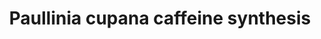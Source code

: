 ---
annotations:
- id: PW:0000002
  parent: classic metabolic pathway
  type: Pathway Ontology
  value: classic metabolic pathway
authors:
- Hayashi
- MaintBot
- Egonw
citedin: ''
communities:
- Plants
description: Paullinia cupana caffeine synthesis pathway.
last-edited: 2025-10-26
ndex: null
organisms:
- Paullinia cupana
redirect_from:
- /index.php/Pathway:WP5590
- /instance/WP5590
- /instance/WP5590_r140770
revision: r140770
schema-jsonld:
- '@context': https://schema.org/
  '@id': https://wikipathways.github.io/pathways/WP5590.html
  '@type': Dataset
  creator:
    '@type': Organization
    name: WikiPathways
  description: Paullinia cupana caffeine synthesis pathway.
  keywords:
  - 3-methylxanthine
  - PcCS
  - PcCS1
  - PcCS2
  - Theobromine
  - Xanthine
  - caffeine
  license: CC0
  name: Paullinia cupana caffeine synthesis
seo: CreativeWork
title: Paullinia cupana caffeine synthesis
wpid: WP5590
---